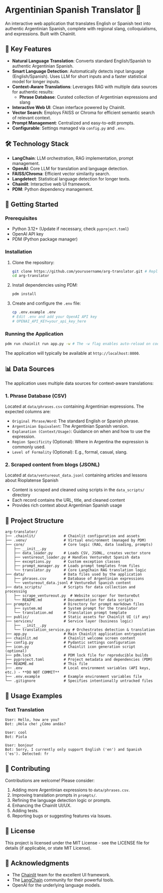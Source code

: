 # Argentinian Spanish Translator 🧉

An interactive web application that translates English or Spanish text into authentic Argentinian Spanish, complete with regional slang, colloquialisms, and expressions. Built with Chainlit.

## 🌟 Key Features

- **Natural Language Translation**: Converts standard English/Spanish to authentic Argentinian Spanish.
- **Smart Language Detection**: Automatically detects input language (English/Spanish). Uses LLM for short inputs and a faster statistical model for longer inputs.
- **Context-Aware Translations**: Leverages RAG with multiple data sources for authentic results:
  - **Phrase Database**: Curated collection of Argentinian expressions and slang
- **Interactive Web UI**: Clean interface powered by Chainlit.
- **Vector Search**: Employs FAISS or Chroma for efficient semantic search of relevant context.
- **Prompt Management**: Centralized and easy-to-edit prompts.
- **Configurable**: Settings managed via `config.py` and `.env`.

## 🛠️ Technology Stack

- **LangChain**: LLM orchestration, RAG implementation, prompt management.
- **OpenAI**: Core LLM for translation and language detection.
- **FAISS/Chroma**: Efficient vector similarity search.
- **Langdetect**: Statistical language detection for longer texts.
- **Chainlit**: Interactive web UI framework.
- **PDM**: Python dependency management.

## 🚀 Getting Started

### Prerequisites

- Python 3.12+ (Update if necessary, check `pyproject.toml`)
- OpenAI API key
- PDM (Python package manager)

### Installation

1. Clone the repository:
   ```bash
   git clone https://github.com/yourusername/arg-translator.git # Replace with your actual repo URL
   cd arg-translator
   ```

2. Install dependencies using PDM:
   ```bash
   pdm install
   ```

3. Create and configure the `.env` file:
   ```bash
   cp .env.example .env
   # Edit .env and add your OpenAI API key
   # OPENAI_API_KEY=your_api_key_here
   ```

### Running the Application

```bash
pdm run chainlit run app.py -w # The -w flag enables auto-reload on code changes
```

The application will typically be available at `http://localhost:8000`.

## 📊 Data Sources

The application uses multiple data sources for context-aware translations:

### 1. Phrase Database (CSV)
Located at `data/phrases.csv` containing Argentinian expressions. The expected columns are:

- `Original Phrase/Word`: The standard English or Spanish phrase.
- `Argentinian Equivalent`: The Argentinian Spanish version.
- `Explanation (Context/Usage)`: Guidance on when and how to use the expression.
- `Region Specificity` (Optional): Where in Argentina the expression is commonly used.
- `Level of Formality` (Optional): E.g., formal, casual, slang.

### 2.  Scraped content from blogs (JSONL)
Located at `data/ventureout_data.jsonl` containing articles and lessons about Rioplatense Spanish 

- Content is scraped and cleaned using scripts in the `data_scripts/` directory
- Each record contains the URL, title, and cleaned content
- Provides rich context about Argentinian Spanish usage

## 🧩 Project Structure

```plaintext
arg-translator/
├── .chainlit/             # Chainlit configuration and assets
├── .venv/                 # Virtual environment (managed by PDM)
├── core/                  # Core logic (RAG, data loading, prompts)
│   ├── __init__.py
│   ├── data_loader.py     # Loads CSV, JSONL, creates vector store
│   ├── ventureout_loader.py # Handles VentureOut Spanish data
│   ├── exceptions.py      # Custom exception classes
│   ├── prompt_manager.py  # Loads prompt templates from files
│   └── translator.py      # Core LangChain RAG translation logic
├── data/                  # Data files used by the application
│   ├── phrases.csv        # Database of Argentinian expressions
│   └── ventureout_data.jsonl # VentureOut Spanish content
├── data_scripts/          # Scripts for data collection and processing
│   ├── scrape_ventureout.py  # Website scraper for VentureOut
│   └── README.md          # Documentation for data scripts
├── prompts/               # Directory for prompt markdown files
│   ├── system.md          # System prompt for the translator
│   └── translation.md     # Translation prompt template
├── public/                # Static assets for Chainlit UI (if any)
├── services/              # Service layer (business logic)
│   ├── __init__.py
│   └── translation_service.py # Orchestrates detection & translation
├── app.py                 # Main Chainlit application entrypoint
├── chainlit.md            # Chainlit welcome screen content
├── config.py              # Pydantic settings configuration
├── icon.py                # Chainlit icon generation script (optional)
├── pdm.lock               # PDM lock file for reproducible builds
├── pyproject.toml         # Project metadata and dependencies (PDM)
├── README.md              # This file
├── .env                   # Local environment variables (API keys, etc.) - **DO NOT COMMIT**
├── .env.example           # Example environment variables file
└── .gitignore             # Specifies intentionally untracked files
```

## 🎯 Usage Examples

### Text Translation

```
User: Hello, how are you?
Bot: ¡Hola che! ¿Cómo andás?

User: cool
Bot: Piola

User: bonjour
Bot: Sorry, I currently only support English ('en') and Spanish ('es'). Detected: fr
```

## 🤝 Contributing

Contributions are welcome! Please consider:

1.  Adding more Argentinian expressions to `data/phrases.csv`.
2.  Improving translation prompts in `prompts/`.
3.  Refining the language detection logic or prompts.
4.  Enhancing the Chainlit UI/UX.
5.  Adding tests.
6.  Reporting bugs or suggesting features via Issues.

## 📝 License

This project is licensed under the MIT License - see the LICENSE file for details (if applicable, or state MIT License).

## 🙏 Acknowledgments

- The [Chainlit](https://chainlit.io/) team for the excellent UI framework.
- The [LangChain](https://www.langchain.com/) community for their powerful tools.
- OpenAI for the underlying language models.